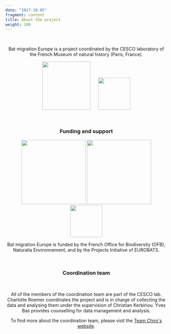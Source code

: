```yaml
---
date: "2017-10-05"
fragment: content
title: About the project
weight: 100
---
```



<br />

<center> 

Bat migration Europe is a project coordinated by the CESCO laboratory of the French Museum of natural history (Paris, France).

[<img src="/images/CESCO_logo.png" alt="" width="150px"/>](https://cesco.mnhn.fr/fr)&nbsp;&nbsp;&nbsp;&nbsp;&nbsp;
[<img src="/images/MNHN_logo.jpg" alt="" width="100px"/>](https://www.mnhn.fr/fr)

<br />

### Funding and support

[<img src="/images/OFB_logo.png" alt="" width="200px"/>](https://ofb.gouv.fr/)
[<img src="/images/Naturalia_logo.png" alt="" width="200px"/>](https://www.naturalia-environnement.fr/)
[<img src="/images/EUROBATS_logo.png" alt="" width="100px"/>](https://www.eurobats.org/activities/project_initiative)

Bat migration Europe is funded by the French Office for Biodiversity (OFB), Naturalia Environnement, and by the Projects Initiative of EUROBATS.

<br />

### Coordination team

<br />

All of the members of the coordination team are part of the CESCO lab.
Charlotte Roemer coordinates the project and is in charge of collecting the data and analysing them under the supervision of Christian Kerbiriou.
Yves Bas provides counselling for data management and analysis.

To find more about the coordination team, please visit the [Team Chiro's website](https://croemer3.wixsite.com/teamchiro/team).

</center> 
